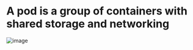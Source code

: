 # A pod is a group of containers with shared storage and networking
![image](https://user-images.githubusercontent.com/40435982/143908431-f1163f86-3c7e-4bed-859b-f6fafd82f0ca.png)
